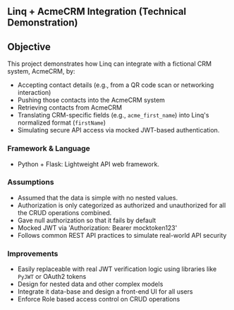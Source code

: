 ## Linq + AcmeCRM Integration (Technical Demonstration)

## Objective

This project demonstrates how Linq can integrate with a fictional CRM system, AcmeCRM, by:

- Accepting contact details (e.g., from a QR code scan or networking interaction)
- Pushing those contacts into the AcmeCRM system
- Retrieving contacts from AcmeCRM
- Translating CRM-specific fields (e.g., `acme_first_name`) into Linq's normalized format (`firstName`)
- Simulating secure API access via mocked JWT-based authentication.

### Framework & Language

- Python + Flask: Lightweight API web framework.

### Assumptions

- Assumed that the data is simple with no nested values.
- Authorization is only categorized as authorized and unauthorized for all the CRUD operations combined.
- Gave null authorization so that it fails by default
- Mocked JWT via 'Authorization: Bearer mocktoken123'
- Follows common REST API practices to simulate real-world API security

### Improvements

- Easily replaceable with real JWT verification logic using libraries like `PyJWT` or OAuth2 tokens
- Design for nested data and other complex models
- Integrate it data-base and design a front-end UI for all users
- Enforce Role based access control on CRUD operations
